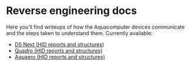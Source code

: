 # Reverse engineering docs

Here you'll find writeups of how the Aquacomputer devices communicate and the steps taken to understand them. Currently available:

* [D5 Next (HID reports and structures)](d5next/readme.md)
* [Quadro (HID reports and structures)](quadro/readme.md)
* [Aquaero (HID reports and structures)](aquaero/readme.md)
